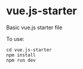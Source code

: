 # vue.js-starter
Basic vue.js starter file

To use: 
````
cd vue.js-starter
npm install
npm run dev

````
